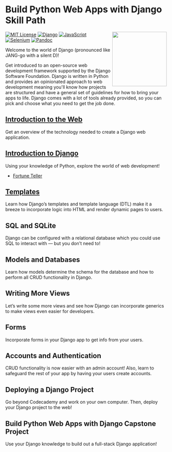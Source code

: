 # Build Python Web Apps with Django Skill Path

[<img src="https://github.com/Codecademy/learn-cpp/blob/master/logo.png" align="right" width=170;>](https://www.codecademy.com)

<!-- [![](https://img.shields.io/badge/language-English-blue.svg)](./README.md) -->

[![MIT License](https://img.shields.io/badge/License-MIT-yellow.svg)](https://opensource.org/licenses/MIT)
[![Django](https://img.shields.io/badge/Django-3.2.9-green)](https://www.djangoproject.com/)
[![JavaScript](https://img.shields.io/badge/JavaScript-ES6-yellow)](https://developer.mozilla.org/en-US/docs/Web/JavaScript)
[![Selenium](https://img.shields.io/badge/Selenium-3.141.0-green)](https://www.selenium.dev/)
[![Pandoc](https://img.shields.io/badge/Pandoc-2.14.0.1-blue)](https://pandoc.org/)

Welcome to the world of Django (pronounced like JANG-go with a silent D)!

Get introduced to an open-source web development framework supported by the Django Software Foundation. Django is written in Python and provides an opinionated approach to web development meaning you'll know how projects are structured and have a general set of guidelines for how to bring your apps to life. Django comes with a lot of tools already provided, so you can pick and choose what you need to get the job done.

## [Introduction to the Web](1-django-introduction-to-the-web)

Get an overview of the technology needed to create a Django web application.

## [Introduction to Django](2-introduction-to-django)

Using your knowledge of Python, explore the world of web development!

- [Fortune Teller](2-introduction-to-django/fortuneteller)

## [Templates](3-django-templates)

Learn how Django’s templates and template language (DTL) make it a breeze to incorporate logic into HTML and render dynamic pages to users.

## SQL and SQLite

Django can be configured with a relational database which you could use SQL to interact with — but you don’t need to!

## Models and Databases

Learn how models determine the schema for the database and how to perform all CRUD functionality in Django.

## Writing More Views

Let’s write some more views and see how Django can incorporate generics to make views even easier for developers.

## Forms

Incorporate forms in your Django app to get info from your users.

## Accounts and Authentication

CRUD functionality is now easier with an admin account! Also, learn to safeguard the rest of your app by having your users create accounts.

## Deploying a Django Project

Go beyond Codecademy and work on your own computer. Then, deploy your Django project to the web!

## Build Python Web Apps with Django Capstone Project

Use your Django knowledge to build out a full-stack Django application!
